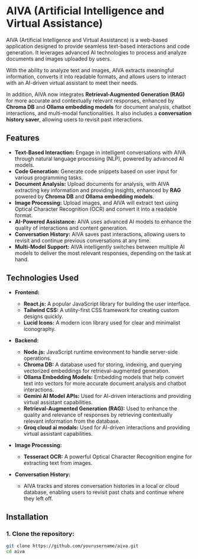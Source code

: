 # AIVA (Artificial Intelligence and Virtual Assistance)

AIVA (Artificial Intelligence and Virtual Assistance) is a web-based application designed to provide seamless text-based interactions and code generation. It leverages advanced AI technologies to process and analyze documents and images uploaded by users.

With the ability to analyze text and images, AIVA extracts meaningful information, converts it into readable formats, and allows users to interact with an AI-driven virtual assistant to meet their needs.

In addition, AIVA now integrates **Retrieval-Augmented Generation (RAG)** for more accurate and contextually relevant responses, enhanced by **Chroma DB** and **Ollama embedding models** for document analysis, chatbot interactions, and multi-modal functionalities. It also includes a **conversation history saver**, allowing users to revisit past interactions.

## Features

- **Text-Based Interaction:** Engage in intelligent conversations with AIVA through natural language processing (NLP), powered by advanced AI models.
- **Code Generation:** Generate code snippets based on user input for various programming tasks.
- **Document Analysis:** Upload documents for analysis, with AIVA extracting key information and providing insights, enhanced by **RAG** powered by **Chroma DB** and **Ollama embedding models**.
- **Image Processing:** Upload images, and AIVA will extract text using Optical Character Recognition (OCR) and convert it into a readable format.
- **AI-Powered Assistance:** AIVA uses advanced AI models to enhance the quality of interactions and content generation.
- **Conversation History:** AIVA saves past interactions, allowing users to revisit and continue previous conversations at any time.
- **Multi-Model Support:** AIVA intelligently switches between multiple AI models to deliver the most relevant responses, depending on the task at hand.

## Technologies Used

- **Frontend:**
  - **React.js:** A popular JavaScript library for building the user interface.
  - **Tailwind CSS:** A utility-first CSS framework for creating custom designs quickly.
  - **Lucid Icons:** A modern icon library used for clear and minimalist iconography.

- **Backend:**
  - **Node.js:** JavaScript runtime environment to handle server-side operations.
  - **Chroma DB:** A database used for storing, indexing, and querying vectorized embeddings for retrieval-augmented generation.
  - **Ollama Embedding Models:** Embedding models that help convert text into vectors for more accurate document analysis and chatbot interactions.
  - **Gemini AI Model APIs:** Used for AI-driven interactions and providing virtual assistant capabilities.
  - **Retrieval-Augmented Generation (RAG):** Used to enhance the quality and relevance of responses by retrieving contextually relevant information from the database.
  - **Groq cloud ai modals:** Used for AI-driven interactions and providing virtual assistant capabilities.

- **Image Processing:**
  - **Tesseract OCR:** A powerful Optical Character Recognition engine for extracting text from images.

- **Conversation History:**
  - AIVA tracks and stores conversation histories in a local or cloud database, enabling users to revisit past chats and continue where they left off.

## Installation

### 1. Clone the repository:
```bash
git clone https://github.com/yourusername/aiva.git
cd aiva
